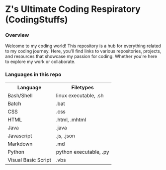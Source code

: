 # Z's Ultimate Coding Respiratory (CodingStuffs)
### Overview
Welcome to my coding world! This repository is a hub for everything related to my coding journey. Here, you'll find links to various repositories, projects, and resources that showcase my passion for coding. Whether you're here to explore my work or collaborate.

### Languages in this repo
<table>
  <tr>
    <th>Language</th>
    <th>Filetypes</th>
  </tr>
  <tr>
    <td>Bash/Shell</td>
    <td>linux executable, .sh</td>
  </tr>
  <tr>
    <td>Batch</td>
    <td>.bat</td>
  </tr>
  <tr>
    <td>CSS</td>
    <td>.css</td>
  </tr>
  <tr>
    <td>HTML</td>
    <td>.html, .mhtml</td>
  </tr>
  <tr>
    <td>Java</td>
    <td>.java</td>
  </tr>
  <tr>
    <td>Javascript</td>
    <td>.js, .json</td>
  </tr>
  <tr>
    <td>Markdown</td>
    <td>.md</td>
  </tr>
  <tr>
    <td>Python</td>
    <td>python executable, .py</td>
  </tr>
  <tr>
    <td>Visual Basic Script</td>
    <td>.vbs</td>
  </tr>
</table>
